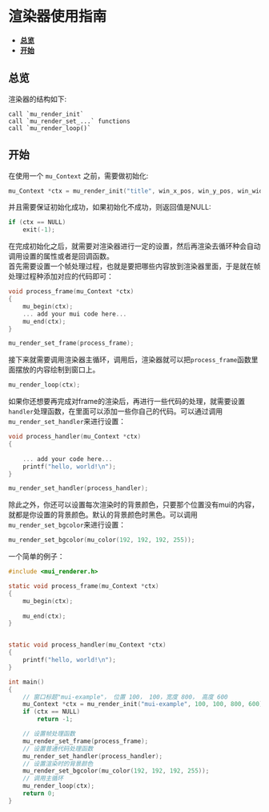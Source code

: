 # 渲染器使用指南
* **[总览](#总览)**
* **[开始](#getting-started)**

## 总览
渲染器的结构如下:
```
call `mu_render_init`
call `mu_render_set_...` functions 
call `mu_render_loop()` 
```

## 开始
在使用一个 `mu_Context` 之前，需要做初始化:
```c
mu_Context *ctx = mu_render_init("title", win_x_pos, win_y_pos, win_width, win_heiht);
```
并且需要保证初始化成功，如果初始化不成功，则返回值是NULL:
```c
if (ctx == NULL) 
    exit(-1);
```
在完成初始化之后，就需要对渲染器进行一定的设置，然后再渲染去循环种会自动调用设置的属性或者是回调函数。  
首先需要设置一个帧处理过程，也就是要把哪些内容放到渲染器里面，于是就在帧处理过程种添加对应的代码即可：
```c
void process_frame(mu_Context *ctx)
{
    mu_begin(ctx);
    ... add your mui code here...
	mu_end(ctx);
}

mu_render_set_frame(process_frame);
```
接下来就需要调用渲染器主循环，调用后，渲染器就可以把`process_frame`函数里面摆放的内容绘制到窗口上。
```c
mu_render_loop(ctx);
```
如果你还想要再完成对frame的渲染后，再进行一些代码的处理，就需要设置`handler`处理函数，在里面可以添加一些你自己的代码。可以通过调用`mu_render_set_handler`来进行设置：
```c
void process_handler(mu_Context *ctx)
{
    
    ... add your code here...
	printf("hello, world!\n");
}

mu_render_set_handler(process_handler);
```
除此之外，你还可以设置每次渲染时的背景颜色，只要那个位置没有mui的内容，就都是你设置的背景颜色。默认的背景颜色时黑色。可以调用`mu_render_set_bgcolor`来进行设置：

```c
mu_render_set_bgcolor(mu_color(192, 192, 192, 255));
```

一个简单的例子：
```c
#include <mui_renderer.h>

static void process_frame(mu_Context *ctx)
{
	mu_begin(ctx);
	
	mu_end(ctx);
}


static void process_handler(mu_Context *ctx)
{
	printf("hello, world!\n");
}

int main()
{
    // 窗口标题"mui-example"， 位置 100， 100，宽度 800， 高度 600
    mu_Context *ctx = mu_render_init("mui-example", 100, 100, 800, 600);
	if (ctx == NULL)
        return -1;

    // 设置帧处理函数
    mu_render_set_frame(process_frame);
    // 设置普通代码处理函数
    mu_render_set_handler(process_handler);
    // 设置渲染时的背景颜色
    mu_render_set_bgcolor(mu_color(192, 192, 192, 255));
    // 调用主循环
    mu_render_loop(ctx);
	return 0;
}
```
